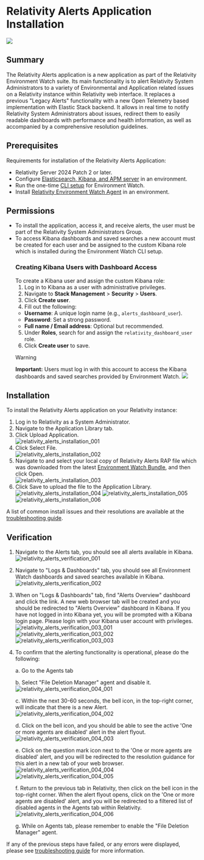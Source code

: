 # Relativity Alerts Application Installation

![](../resources/relativity_alerts_installation_step.png)

## Summary
The Relativity Alerts application is a new application as part of the Relativity Environment Watch suite. Its main functionality is to alert Relativity System Administrators to a variety of Environmental and Application related issues on a Relativity instance within Relativity web interface. It replaces a previous "Legacy Alerts" functionality with a new Open Telemetry based implementation with Elastic Stack backend. It allows in real time to notify Relativity System Administrators about issues, redirect them to easily readable dashboards with performance and health information, as well as accompanied by a comprehensive resolution guidelines.

## Prerequisites
Requirements for installation of the Relativity Alerts Application:  
- Relativity Server 2024 Patch 2 or later.  
- Configure [Elasticsearch, Kibana, and APM server](elasticsearch_setup.md) in an environment.  
- Run the one-time [CLI setup](relativity_server_cli_setup.md) for Environment Watch.  
- Install [Relativity Environment Watch Agent](environment_watch_installer.md) in an environment.

## Permissions
- To install the application, access it, and receive alerts, the user must be part of the Relativity System Administrators Group.
- To access Kibana dashboards and saved searches a new account must be created for each user and be assigned to the custom Kibana role which is installed during the Environment Watch CLI setup.
	### Creating Kibana Users with Dashboard Access
	To create a Kibana user and assign the custom Kibana role:
	1. Log in to Kibana as a user with administrative privileges.
	2. Navigate to **Stack Management** > **Security** > **Users**.
	3. Click **Create user**.
	4. Fill out the following:
	- **Username**: A unique login name (e.g., `alerts_dashboard_user`).
	- **Password**: Set a strong password.
	- **Full name / Email address**: Optional but recommended.
	5. Under **Roles**, search for and assign the `relativity_dashboard_user` role.
	6. Click **Create user** to save.  
	> [!Warning] 
	> **Important:** Users must log in with this account to access the Kibana dashboards and saved searches provided by Environment Watch.
	![](../resources/custom_kibana_role.png)

## Installation
To install the Relativity Alerts application on your Relativity instance:
1. Log in to Relativity as a System Administrator.
2. Navigate to the Application Library tab.
3. Click Upload Application.<br/>
	![relativity_alerts_installation_001](../resources/relativity_alerts_installation_001.png)
4. Click Select File.<br/>
	![relativity_alerts_installation_002](../resources/relativity_alerts_installation_002.png)
5. Navigate to and select your local copy of Relativity Alerts RAP file which was downloaded from the latest [Environment Watch Bundle](https://github.com/relativitydev/server-bundle-release/releases), and then click Open.<br/>
	![relativity_alerts_installation_003](../resources/relativity_alerts_installation_003.png)
6. Click Save to upload the file to the Application Library.<br/>
	![relativity_alerts_installation_004](../resources/relativity_alerts_installation_004.png)
	![relativity_alerts_installation_005](../resources/relativity_alerts_installation_005.png)
	![relativity_alerts_installation_006](../resources/relativity_alerts_installation_006.png)

A list of common install issues and their resolutions are available at the [troubleshooting guide](relativity_alerts_troubleshooting.md).

## Verification
1. Navigate to the Alerts tab, you should see all alerts available in Kibana.<br/>
    ![relativity_alerts_verification_001](../resources/relativity_alerts_verification_001.png)
2. Navigate to "Logs & Dashboards" tab, you should see all Environment Watch dashboards and saved searches available in Kibana.<br/>
    ![relativity_alerts_verification_002](../resources/relativity_alerts_verification_002.png)
3. When on "Logs & Dashboards" tab, find "Alerts Overview" dashboard and click the link. A new web browser tab will be created and you should be redirected to "Alerts Overview" dashboard in Kibana. If you have not logged in into Kibana yet, you will be prompted with a Kibana login page. Please login with your Kibana user account with privileges.<br/>
    ![relativity_alerts_verification_003_001](../resources/relativity_alerts_verification_003_001.png)
    ![relativity_alerts_verification_003_002](../resources/relativity_alerts_verification_003_002.png)
    ![relativity_alerts_verification_003_003](../resources/relativity_alerts_verification_003_003.png)
4. To confirm that the alerting functionality is operational, please do the following:
   
	a. Go to the Agents tab<br/>

	b. Select "File Deletion Manager" agent and disable it.<br/>
	![relativity_alerts_verification_004_001](../resources/relativity_alerts_verification_004_001.png)

	c. Within the next 30-60 seconds, the bell icon, in the top-right corner, will indicate that there is a new Alert.<br/>
	![relativity_alerts_verification_004_002](../resources/relativity_alerts_verification_004_002.png)

    d. Click on the bell icon, and you should be able to see the active 'One or more agents are disabled' alert in the alert flyout.<br/>
	![relativity_alerts_verification_004_003](../resources/relativity_alerts_verification_004_003.png)

	e. Click on the question mark icon next to the 'One or more agents are disabled' alert, and you will be redirected to the resolution guidance for this alert in a new tab of your web browser.<br/>
    ![relativity_alerts_verification_004_004](../resources/relativity_alerts_verification_004_004.png)<br/>
    ![relativity_alerts_verification_004_005](../resources/relativity_alerts_verification_004_005.png)
	
	f. Return to the previous tab in Relativity, then click on the bell icon in the top-right corner. When the alert flyout opens, click on the 'One or more agents are disabled' alert, and you will be redirected to a filtered list of disabled agents in the Agents tab within Relativity.<br/>
	![relativity_alerts_verification_004_006](../resources/relativity_alerts_verification_004_006.png)
	
	g. While on Agents tab, please remember to enable the "File Deletion Manager" agent.


If any of the previous steps have failed, or any errors were displayed, please see [troubleshooting guide](relativity_alerts_troubleshooting.md) for more information.